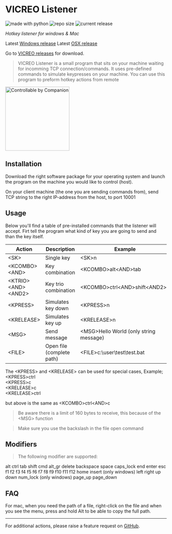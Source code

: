 # VICREO Listener
<img src="https://img.shields.io/badge/made%20with-python-blue.svg" alt="made with python">
<img src="https://img.shields.io/github/repo-size/jeffreydavidsz/VICREO-Listener.svg?style=flat" alt="repo size">
<img src="https://img.shields.io/github/release/jeffreydavidsz/vicreo-listener.svg?style=flat" alt="current release">

*Hotkey listener for windows & Mac*

Latest [Windows release](https://github.com/JeffreyDavidsz/VICREO-Listener/releases/download/v1.3.1/VICREO_Listener_Windows.exe)
Latest [OSX release](https://github.com/JeffreyDavidsz/VICREO-Listener/releases/download/v1.3.1/VICREO_Listener_OSX.zip)

Go to [VICREO releases](https://github.com/JeffreyDavidsz/VICREO-Listener/releases) for download.

>  VICREO Listener is a small program that sits on your machine waiting for incomming TCP connection/commands. It uses pre-defined commands to simulate keypresses on your machine. You can use this program to preform hotkey actions from remote

[<img src="https://bitfocus.io/companion/badge.png?ref=vicreo" width="200px" alt="Controllable by Companion">](https://bitfocus.io/companion/)

## Installation

Download the right software package for your operating system and launch the program on the machine you would like to control (host).

On your client machine (the one you are sending commands from), send TCP string to the right IP-address from the host, to port 10001

## Usage

Below you'll find a table of pre-installed commands that the listener will accept. Firt tell the program what kind of key you are going to send and than the key itself.

| Action					| Description									| Example								|
| --------------- | --------------------------- |-----------------------|
| &lt;SK&gt;						| Single key									|&lt;SK&gt;n  								|
| &lt;KCOMBO&gt;	&lt;AND&gt;	| Key combination							|&lt;KCOMBO&gt;alt&lt;AND&gt;tab  	|
| &lt;KTRIO&gt;	&lt;AND&gt;	&lt;AND2&gt;	| Key trio combination							|&lt;KCOMBO&gt;ctrl&lt;AND&gt;shift&lt;AND2&gt;d  	|
| &lt;KPRESS&gt;				| Simulates key down					|&lt;KPRESS&gt;n					  	|
| &lt;KRELEASE&gt;			| Simulates key up						|&lt;KRELEASE&gt;n				  	|
| &lt;MSG&gt;						| Send message								|&lt;MSG&gt;Hello World (only string message)		|
| &lt;FILE&gt;					| Open file (complete path)		|&lt;FILE&gt;c:\user\test\test.bat

The &lt;KPRESS&gt; and &lt;KRELEASE&gt; can be used for special cases, Example;<br>
&lt;KPRESS&gt;ctrl<br>
&lt;KPRESS&gt;c<br>
&lt;KRELEASE&gt;c<br>
&lt;KRELEASE&gt;ctrl<br>

but above is the same as &lt;KCOMBO&gt;ctrl&lt;AND&gt;c

> Be aware there is a limit of 160 bytes to receive, this because of the &lt;MSG&gt; function

> Make sure you use the backslash in the file open command

## Modifiers ##

>The following modifier are supported:

alt
ctrl
tab
shift
cmd
alt_gr
delete
backspace
space
caps_lock
end
enter
esc
f1
f2
f3
f4
f5
f6
f7
f8
f9
f10
f11
f12
home
insert (only windows)
left
right
up
down
num_lock (only windows)
page_up
page_down

## FAQ ##

For mac, when you need the path of a file, right-click on the file and when you see the menu, press and hold Alt to be able to copy the full path.

----

For additional actions, please raise a feature request on [GitHub](https://github.com/JeffreyDavidsz/VICREO-Listener/issues).
